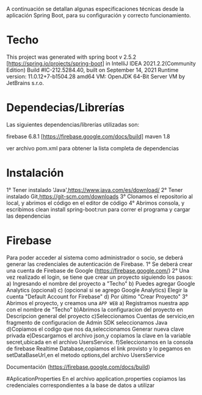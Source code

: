 A continuación se detallan algunas especificaciones técnicas desde la aplicación Spring Boot, para su configuración y correcto funcionamiento.
# Techo

This project was generated with spring boot v 2.5.2 [https://spring.io/projects/spring-boot] in IntelliJ IDEA 2021.2.2(Community Edition) Build #IC-212.5284.40, built on September 14, 2021
Runtime version: 11.0.12+7-b1504.28 amd64 VM: OpenJDK 64-Bit Server VM by JetBrains s.r.o.



# Dependecias/Librerías

Las siguientes dependencias/librerías utilizadas son:

firebase 6.8.1 [https://firebase.google.com/docs/build]
maven 1.8

ver archivo pom.xml para obtener la lista completa de dependencias



# Instalación
1° Tener instalado 'Java',https://www.java.com/es/download/
2° Tener instalado Git,https://git-scm.com/downloads
3° Clonamos el repositorio al local, y abrimos el código en el editor de código
4° Abrimos consola, y escribimos clean install spring-boot:run para correr el programa y cargar las dependencias

# Firebase

Para poder acceder al sistema como administrador o socio, se deberá generar las credenciales de autenticación de Firebase.
1° Se deberá crear una cuenta de Firebase de Google (https://firebase.google.com/)
2° Una vez realizado el login, se tiene que crear un proyecto siguiendo los pasos: 
    a) Ingresando el nombre del proyecto a "Techo"
    b) Puedes agregar Google Analytics (opcional)
    c) (opcional si se agrego Google Analytics) Elegir la cuenta "Default Account for Firebase"
    d) Por último "Crear Proyecto"
3° Abrimos el proyecto, y creamos una `APP WEB` 
    a) Registramos nuestra app con el nombre de "Techo"
  	b)Abrimos la configuracion del proyecto en Descripcion general del proyecto
	c)Seleccionamos Cuentas de servicio,en fragmento de configuracion de Admin SDK seleccionamos Java
	d)Copiamos el codigo que nos da,seleccionamos Generar nueva clave privada
	e)Descargamos el archivo json,y copiamos la clave en la variable secret,ubicada en el archivo UsersService.
	f)Seleccionamos en la consola de firebase Realtime Database,copiamos el link provisto y lo pegamos en setDataBaseUrl,en el metodo options,del archivo UsersService

Documentación (https://firebase.google.com/docs/build)



#AplicationProperties
En el archivo application.properties copiamos las credenciales correspondientes a la base de datos a utilizar

